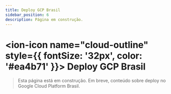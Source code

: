 ```yaml
---
title: Deploy GCP Brasil
sidebar_position: 6
description: Página em construção.
---
```


# <ion-icon name="cloud-outline" style={{ fontSize: '32px', color: '#ea4b71' }}></ion-icon> Deploy GCP Brasil

> Esta página está em construção. Em breve, conteúdo sobre deploy no Google Cloud Platform Brasil. 